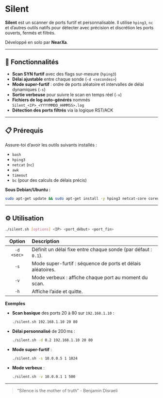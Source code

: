 # Silent

**Silent** est un scanner de ports furtif et personnalisable.
Il utilise `hping3`, `nc` et d’autres outils natifs pour détecter avec précision et discrétion les ports ouverts, fermés et filtrés.

Développé en solo par **NearXa**.

---

## 🚀 Fonctionnalités

* **Scan SYN furtif** avec des flags sur-mesure (`hping3`)
* **Délai ajustable** entre chaque sonde (`-d <secondes>`)
* **Mode super-furtif** : ordre de ports aléatoire et intervalles de délai dynamiques (`-s`)
* **Sortie verbeuse** pour suivre le scan en temps réel (`-v`)
* **Fichiers de log auto-générés** nommés `Silent_<IP>_<YYYYMMDD_HHMMSS>.log`
* **Détection des ports filtrés** via la logique RST/ACK

---

## 📋 Prérequis

Assure-toi d’avoir les outils suivants installés :

* `bash`
* `hping3`
* `netcat` (`nc`)
* `awk`
* `timeout`
* `bc` (pour des calculs de délais précis)

**Sous Debian/Ubuntu :**

```bash
sudo apt-get update && sudo apt-get install -y hping3 netcat-core coreutils gawk bc
```

---

## ⚙️ Utilisation

```bash
./silent.sh [options] <IP> <port_début> <port_fin>
```

|   Option   | Description                                                    |
| :--------: | :------------------------------------------------------------- |
| `-d <sec>` | Définit un délai fixe entre chaque sonde (par défaut : `0.1`). |
|    `-s`    | Mode super-furtif : séquence de ports et délais aléatoires.    |
|    `-v`    | Mode verbeux : affiche chaque port au moment du scan.          |
|    `-h`    | Affiche l’aide et quitte.                                      |

**Exemples**

* **Scan basique** des ports 20 à 80 sur `192.168.1.10` :

  ```bash
  ./silent.sh 192.168.1.10 20 80
  ```

* **Délai personnalisé** de 200 ms :

  ```bash
  ./silent.sh -d 0.2 192.168.1.10 20 80
  ```

* **Mode super-furtif** :

  ```bash
  ./silent.sh -s 10.0.0.5 1 1024
  ```

* **Mode verbeux** :

  ```bash
  ./silent.sh -v 10.0.0.1 1 500
  ```

---

> “Silence is the mother of truth” - Benjamin Disraeli